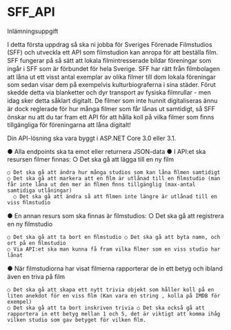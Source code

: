 # SFF_API

Inlämningsuppgift

I detta första uppdrag så ska ni jobba för Sveriges Förenade Filmstudios (SFF) och utveckla ett API som ﬁlmstudion kan anropa för att beställa ﬁlm.
SFF fungerar på så sätt att lokala ﬁlmintresserade bildar föreningar som ingår i SFF som är förbundet för hela Sverige. SFF har rätt från ﬁlmbolagen att låna ut ett visst antal exemplar av olika ﬁlmer till dom lokala föreningar som sedan visar dem på exempelvis kulturbiograferna i sina städer. Förut skedde detta via blanketter och dyr transport av fysiska ﬁlmrullar - men idag sker detta såklart digitalt. 
De ﬁlmer som inte hunnit digitaliseras ännu är dock reglerade för hur många ﬁlmer som får lånas ut samtidigt, så SFF önskar nu att du tar fram ett API för att hålla koll på vilka ﬁlmer som ﬁnns tillgängliga för föreningarna att låna digitalt! 


Din API-lösning ska vara byggt i ASP.NET Core 3.0 eller 3.1. 

● Alla endpoints ska ta emot eller returnera JSON-data 
● I API:et ska resursen ﬁlmer ﬁnnas: ○ Det ska gå att lägga till en ny ﬁlm 

    ○ Det ska gå att ändra hur många studios som kan låna ﬁlmen samtidigt 
    ○ Det ska gå att markera att en ﬁlm är utlånad till en ﬁlmstudio (man får inte låna ut den mer än ﬁlmen ﬁnns tillgänglig (max-antal samtidiga utlåningar)
      ○ Det ska gå att ändra så att ﬁlmen inte längre är utlånad till en viss ﬁlmstudio
    
    
● En annan resurs som ska ﬁnnas är ﬁlmstudios: ○ Det ska gå att registrera en ny ﬁlmstudio 

    ○ Det ska gå att ta bort en ﬁlmstudio ○ Det ska gå att byta namn, och ort på en ﬁlmstudio 
    ○ Via API:et ska man kunna få fram vilka ﬁlmer som en viss studio har lånat 
    
    
● När ﬁlmstudiorna har visat ﬁlmerna rapporterar de in ett betyg och ibland även en triva på ﬁlm 

    ○ Det ska gå att skapa ett nytt trivia objekt som håller koll på en liten anekdot för en viss ﬁlm (Kan vara en string , kolla på IMDB för exempel) 
    ○ Det ska gå att ta bort inskriven trivia ○ Det ska också gå att rapportera in ett betyg mellan 1 och 5, det är viktigt att komma ihåg vilken studio som gav betyget för vilken ﬁlm. 
